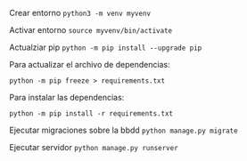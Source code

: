 Crear entorno
`python3 -m venv myvenv`

Activar entorno
`source myvenv/bin/activate`

Actualziar pip
`python -m pip install --upgrade pip`

Para actualizar el archivo de dependencias:

`python -m pip freeze > requirements.txt`

Para instalar las dependencias:

`python -m pip install -r requirements.txt`

Ejecutar migraciones sobre la bbdd
`python manage.py migrate`

Ejecutar servidor
`python manage.py runserver`